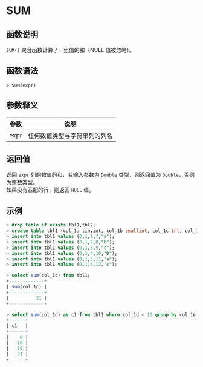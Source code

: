 # **SUM**

## **函数说明**

`SUM()` 聚合函数计算了一组值的和（NULL 值被忽略）。

## **函数语法**

```
> SUM(expr)
```

## **参数释义**

|  参数  | 说明 |
|  ----  | ----  |
| expr  | 任何数值类型与字符串列的列名|

## **返回值**

返回 `expr` 列的数值的和，若输入参数为 `Double` 类型，则返回值为 `Double`，否则为整数类型。  
如果没有匹配的行，则返回 `NULL` 值。

## **示例**

```sql
> drop table if exists tbl1,tbl2;
> create table tbl1 (col_1a tinyint, col_1b smallint, col_1c int, col_1d bigint, col_1e char(10) not null);
> insert into tbl1 values (0,1,1,7,"a");
> insert into tbl1 values (0,1,2,8,"b");
> insert into tbl1 values (0,1,3,9,"c");
> insert into tbl1 values (0,1,4,10,"D");
> insert into tbl1 values (0,1,5,11,"a");
> insert into tbl1 values (0,1,6,12,"c");

> select sum(col_1c) from tbl1;
+-------------+
| sum(col_1c) |
+-------------+
|          21 |
+-------------+

> select sum(col_1d) as c1 from tbl1 where col_1d < 13 group by col_1e order by c1;
+------+
| c1   |
+------+
|    8 |
|   10 |
|   18 |
|   21 |
+------+
```
